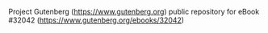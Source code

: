 Project Gutenberg (https://www.gutenberg.org) public repository for eBook #32042 (https://www.gutenberg.org/ebooks/32042)
